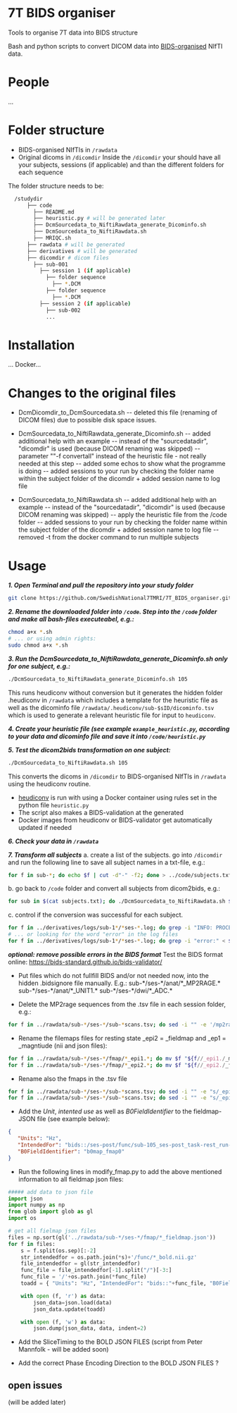 # 7T BIDS organiser
Tools to organise 7T data into BIDS structure

Bash and python scripts to convert DICOM data into [BIDS-organised](https://bids.neuroimaging.io/) NIfTI data.

# People
...

# Folder structure
- BIDS-organised NIfTIs in `/rawdata`
- Original dicoms in `/dicomdir`
Inside the `/dicomdir` your should have all your subjects, sessions (if applicable) and than the different folders for each sequence

The folder structure needs to be:
```sh
  /studydir
      ├── code
        ├── README.md
        ├── heuristic.py # will be generated later
        ├── DcmSourcedata_to_NiftiRawdata_generate_Dicominfo.sh
        ├── DcmSourcedata_to_NiftiRawdata.sh
        ├── MRIQC.sh      
      ├── rawdata # will be generated
      ├── derivatives # will be generated
      ├── dicomdir # dicom files
        ├── sub-001
          ├── session 1 (if applicable)
            ├── folder sequence
              ├── *.DCM
            ├── folder sequence
              ├── *.DCM
          ├── session 2 (if applicable)
            ├── sub-002
            ...
```

# Installation
... Docker...

# Changes to the original files
- DcmDicomdir_to_DcmSourcedata.sh
-- deleted this file (renaming of DICOM files) due to possible disk space issues.

- DcmSourcedata_to_NiftiRawdata_generate_Dicominfo.sh
-- added additional help with an example
-- instead of the "sourcedatadir", "dicomdir" is used (because DICOM renaming was skipped)
-- parameter ""-f convertall" instead of the heuristic file - not really needed at this step
-- added some echos to show what the programme is doing
-- added sessions to your run by checking the folder name within the subject folder of the dicomdir + added session name to log file

- DcmSourcedata_to_NiftiRawdata.sh
-- added additional help with an example
-- instead of the "sourcedatadir", "dicomdir" is used (because DICOM renaming was skipped)
-- apply the heuristic file from the /code folder
-- added sessions to your run by checking the folder name within the subject folder of the dicomdir + added session name to log file
-- removed -t from the docker command to run multiple subjects


# Usage
***1. Open Terminal and pull the repository into your study folder***
```bash
git clone https://github.com/SwedishNational7TMRI/7T_BIDS_organiser.git
```

***2. Rename the downloaded folder into `/code`. Step into the `/code` folder and make all bash-files executeabel, e.g.:***
```bash
chmod a+x *.sh
# ... or using admin rights:
sudo chmod a+x *.sh
```

***3. Run the DcmSourcedata_to_NiftiRawdata_generate_Dicominfo.sh only for one subject, e.g.:***
```bash
./DcmSourcedata_to_NiftiRawdata_generate_Dicominfo.sh 105
```
This runs heudiconv without conversion but it generates the hidden folder .heudiconv in `/rawdata` which includes a template for the heuristic file as well as the dicominfo file `/rawdata/.heudiconv/sub-$sID/dicominfo.tsv` which is used to generate a relevant heuristic file for input to `heudiconv`.

***4. Create your heuristic file (see example `example_heuristic.py`, according to your data and dicominfo file and save it into `/code/heuristic.py`***

***5. Test the dicom2bids transformation on one subject:***
```bash
./DcmSourcedata_to_NiftiRawdata.sh 105
```
This converts the dicoms in `/dicomdir` to BIDS-organised NIfTIs in `/rawdata` using the heudiconv routine.
- [heudiconv](https://github.com/nipy/heudiconv) is run with using a Docker container using rules set in the python file `heuristic.py`
- The script also makes a BIDS-validation at the generated
- Docker images from heudiconv or BIDS-validator get automatically updated if needed

***6. Check your data in `/rawdata`***

***7. Transform all subjects***
a. create a list of the subjects. go into `/dicomdir` and run the following line to save all subject names in a txt-file, e.g.:
```bash
for f in sub-*; do echo $f | cut -d"-" -f2; done > ../code/subjects.txt
```

b. go back to `/code` folder and convert all subjects from dicom2bids, e.g.:
```bash
for sub in $(cat subjects.txt); do ./DcmSourcedata_to_NiftiRawdata.sh $sub; done
```

c. control if the conversion was successful for each subject.
```bash
for f in ../derivatives/logs/sub-1*/*ses-*.log; do grep -i "INFO: PROCESSING DONE:" < $f; echo $f; done
# ... or looking for the word "error" in the log files
for f in ../derivatives/logs/sub-1*/*ses-*.log; do grep -i "error:" < $f; echo $f; done
```

***optional: remove possible errors in the BIDS format***
Test the BIDS format online: https://bids-standard.github.io/bids-validator/

- Put files which do not fullfill BIDS and/or not needed now, into the hidden .bidsignore file manually. E.g.:
sub-\*/ses-\*/anat/\*_MP2RAGE.\*
sub-\*/ses-\*/anat/\*_UNIT1.\*
sub-\*/ses-\*/dwi/\*_ADC.\*

- Delete the MP2rage sequences from the .tsv file in each session folder, e.g.:
```bash
for f in ../rawdata/sub-*/ses-*/sub-*scans.tsv; do sed -i "" -e '/mp2rage/Id' $f ; done
```

- Rename the filemaps files for resting state _epi2 = _fieldmap and _ep1 = _magntiude (nii and json files):
```bash
for f in ../rawdata/sub-*/ses-*/fmap/*_epi1.*; do mv $f "${f//_epi1./_magnitude.}" ; done
for f in ../rawdata/sub-*/ses-*/fmap/*_epi2.*; do mv $f "${f//_epi2./_fieldmap.}" ; done
```

- Rename also the fmaps in the .tsv file
```bash
for f in ../rawdata/sub-*/ses-*/sub-*scans.tsv; do sed -i "" -e "s/_epi1/_magnitude/" $f; done
for f in ../rawdata/sub-*/ses-*/sub-*scans.tsv; do sed -i "" -e "s/_epi2/_fieldmap/" $f; done
```

- Add the *Unit*, *intented use* as well as *B0FieldIdentifier* to the fieldmap-JSON file (see example below):
```json
{
   "Units": "Hz",
   "IntendedFor": "bids::/ses-post/func/sub-105_ses-post_task-rest_run-1_bold.nii.gz",
   "B0FieldIdentifier": "b0map_fmap0"
}
```
- Run the following lines in modify_fmap.py to add the above mentioned information to all fieldmap json files:
```python
##### add data to json file
import json
import numpy as np
from glob import glob as gl
import os

# get all fielmap json files
files = np.sort(gl('../rawdata/sub-*/ses-*/fmap/*_fieldmap.json'))
for f in files:
    s = f.split(os.sep)[:-2]
    str_intendedfor = os.path.join(*s)+'/func/*_bold.nii.gz'
    file_intendedfor = gl(str_intendedfor)
    func_file = file_intendedfor[-1].split("/")[-3:]
    func_file = '/'+os.path.join(*func_file)
    toadd = { "Units": "Hz", "IntendedFor": "bids::"+func_file, "B0FieldIdentifier": "b0map_fmap0"}

    with open (f, 'r') as data:
        json_data=json.load(data)
        json_data.update(toadd)

    with open (f, 'w') as data:
        json.dump(json_data, data, indent=2)
```

- Add the SliceTiming to the BOLD JSON FILES
(script from Peter Mannfolk - will be added soon)

- Add the correct Phase Encoding Direction to the BOLD JSON FILES
?


## open issues
(will be added later)
